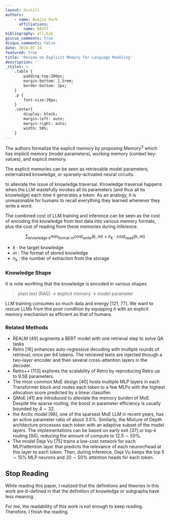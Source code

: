 ```yaml
---
layout: distill
authors: 
    - name: Bumjin Park
      affiliations:
        name: KAIST
bibliography: all.bib
giscus_comments: true
disqus_comments: false
date: 2024-07-14
featured: true
title: 'Review on Explicit Memory for Language Modeling'
description: ''
_styles: >
    .table {
        padding-top:200px;
        margin-bottom: 2.5rem;
        border-bottom: 2px;
    }
    .p {
        font-size:20px;
    }
    .center{
        display: block;
        margin-left: auto;
        margin-right: auto;
        width: 50%;
    }
---
```



The authors formalize the explicit memory by proposing $\text{Memory}^3$ which has implicit memory (model parameters), working memory (context key-values), and explicit memory. 

The explicit memories can be seen as retrievable model parameters, externalized knowledge, or sparsely-activated neural circuits.

to alleviate the issue of knowledge traversal. Knowledge traversal happens when the LLM wastefully invokes all its parameters (and thus all its knowledge) each time it generates a token. As an analogy, it is unreasonable for humans to recall everything they learned whenever they write a word.

The combined cost of LLM training and inference can be seen as the cost of encoding the knowledge from text data into various memory formats, plus the cost of reading from these memories during inference. 

$$
\sum_{\text{knowledge } k} \min_{\text{format } m} \text{cost}_{\text{write}}(k, m) + n_k \cdot \text{cost}_{\text{read}}(k, m)
$$

* $k$  : the target knowledge 
* $m$  :  The format of stored knowledge 
* $n_k$ :  the number of extraction from the storage

### Knowledge Shape 
It is note worthing that the knowledge is encoded in various shapes
> plain text (RAG) → explicit memory → model parameter


LLM training consumes so much data and energy [121, 77]. We want to rescue LLMs from this poor condition by equipping it with an explicit memory mechanism as efficient as that of humans.

### Related Methods

* REALM [49] augments a BERT model with one retrieval step to solve QA tasks
* Retro [16] enhances auto-regressive decoding with multiple rounds of retrieval, once per 64 tokens. The retrieved texts are injected through a two-layer encoder and then several cross-attention layers in the decoder.
* Retro++ [113] explores the scalability of Retro by reproducing Retro up to 9.5B parameters.
* The most common MoE design [40] hosts multiple MLP layers in each Transformer block and routes each token to a few MLPs with the highest allocation score predicted by a linear classifier.
* QMoE [41] are introduced to alleviate the memory burden of MoE. Despite the sparse routing, the boost in parameter efficiency is usually bounded by 4 ∼ 32.
* the Arctic model [98], one of the sparsest MoE LLM in recent years, has an active parameter ratio of about 3.5%. Similarly, the Mixture of Depth architecture processes each token with an adaptive subset of the model layers. The implementations can be based on early exit [37] or top-k routing [94], reducing the amount of compute to 12.5 ∼ 50%.
* The model Deja Vu [75] trains a low-cost network for each MLP/attention layer that predicts the relevance of each neuron/head at this layer to each token. Then, during inference, Deja Vu keeps the top 5 ∼ 15% MLP neurons and 20 ∼ 50% attention heads for each token.


## Stop Reading 

While reading this paper, I realized that the definitions and theories in this work are ill-defined in that the definition of knowledge or subgraphs have less meaning. 

For me, the readability of this work is not enough to keep reading. Therefore, I finish the reading. 

